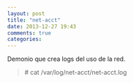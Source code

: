 ```yaml
---
layout: post
title: "net-acct"
date: 2013-12-27 19:43
comments: true
categories: 
---
```

Demonio que crea logs del uso de la red. 

>\# cat /var/log/net-acct/net-acct.log

